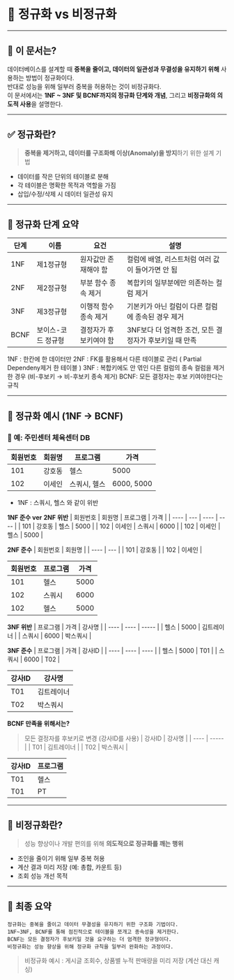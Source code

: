# 🧩 정규화 vs 비정규화

---

## 📌 이 문서는?

데이터베이스를 설계할 때 **중복을 줄이고, 데이터의 일관성과 무결성을 유지하기 위해** 사용하는 방법이 정규화이다.  
반대로 성능을 위해 일부러 중복을 허용하는 것이 비정규화다.  
이 문서에서는 **1NF ~ 3NF 및 BCNF까지의 정규화 단계와 개념**, 그리고 **비정규화의 의도적 사용**을 설명한다.

---

## ✅ 정규화란?

> **중복을 제거하고, 데이터를 구조화해 이상(Anomaly)을 방지**하기 위한 설계 기법

- 데이터를 작은 단위의 테이블로 분해
- 각 테이블은 명확한 목적과 역할을 가짐
- 삽입/수정/삭제 시 데이터 일관성 유지

---

## 🔢 정규화 단계 요약

| 단계 | 이름 | 요건 | 설명 |
|------|------|------|------|
| 1NF | 제1정규형 | 원자값만 존재해야 함 | 컬럼에 배열, 리스트처럼 여러 값이 들어가면 안 됨 |
| 2NF | 제2정규형 | 부분 함수 종속 제거 | 복합키의 일부분에만 의존하는 컬럼 제거 |
| 3NF | 제3정규형 | 이행적 함수 종속 제거 | 기본키가 아닌 컬럼이 다른 컬럼에 종속된 경우 제거 |
| BCNF | 보이스-코드 정규형 | 결정자가 후보키여야 함 | 3NF보다 더 엄격한 조건, 모든 결정자가 후보키일 때 만족 |


1NF : 한칸에 한 데이터만
2NF : FK를 활용해서 다른 테이블로 관리 ( Partial Dependeny제거 한 테이블 )
3NF : 복합키에도 안 엮인 다른 컬럼의 종속 컬럼을 제거한 경우 (비-후보키 → 비-후보키 종속 제거)
BCNF: 모든 결정자는 후보 키여야한다는 규칙

---

## 🎯 정규화 예시 (1NF → BCNF)

### 🔸 예: 주민센터 체육센터 DB

| 회원번호 | 회원명 | 프로그램    | 가격         |
| ---- | --- | ------- | ---------- |
| 101  | 강호동 | 헬스      | 5000       |
| 102  | 이세인 | 스쿼시, 헬스 | 6000, 5000 |


- 1NF : 스쿼시, 헬스 와 같이 위반

**1NF 준수 ver**
**2NF 위반**
| 회원번호 | 회원명 | 프로그램 | 가격   |
| ---- | --- | ---- | ---- |
| 101  | 강호동 | 헬스   | 5000 |
| 102  | 이세인 | 스쿼시  | 6000 |
| 102  | 이세인 | 헬스   | 5000 |

**2NF 준수**
| 회원번호 | 회원명 |
| ---- | --- |
| 101  | 강호동 |
| 102  | 이세인 |

| 회원번호 | 프로그램 | 가격   |
| ---- | ---- | ---- |
| 101  | 헬스   | 5000 |
| 102  | 스쿼시  | 6000 |
| 102  | 헬스   | 5000 |

**3NF 위반**
| 프로그램 | 가격   | 강사명   |
| ---- | ---- | ----- |
| 헬스   | 5000 | 김트레이너 |
| 스쿼시  | 6000 | 박스쿼시  |

**3NF 준수**
| 프로그램 | 가격   | 강사ID |
| ---- | ---- | ---- |
| 헬스   | 5000 | T01  |
| 스쿼시  | 6000 | T02  |

| 강사ID | 강사명   |
| ---- | ----- |
| T01  | 김트레이너 |
| T02  | 박스쿼시  |


**BCNF 만족을 위해서는?**
> 모든 결정자를 후보키로 변경 (강사ID를 사용)
| 강사ID | 강사명   |
| ---- | ----- |
| T01  | 김트레이너 |
| T02  | 박스쿼시  |

| 강사ID | 프로그램 |
| ---- | ---- |
| T01  | 헬스   |
| T01  | PT   |

---

## 🚫 비정규화란?

> 성능 향상이나 개발 편의를 위해 **의도적으로 정규화를 깨는 행위**

- 조인을 줄이기 위해 일부 중복 허용
- 계산 결과 미리 저장 (예: 총합, 카운트 등)
- 조회 성능 개선 목적

---

## 🧠 최종 요약

```
정규화는 중복을 줄이고 데이터 무결성을 유지하기 위한 구조화 기법이다.  
1NF~3NF, BCNF를 통해 점진적으로 테이블을 쪼개고 종속성을 제거한다.  
BCNF는 모든 결정자가 후보키일 것을 요구하는 더 엄격한 정규형이다.  
비정규화는 성능 향상을 위해 정규화 규칙을 일부러 완화하는 과정이다.
```

> 비정규화 예시 : 게시글 조회수, 상품별 누적 판매량을 미리 저장 (계산 대신 캐싱)
